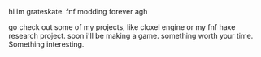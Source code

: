 hi im grateskate.
fnf modding forever agh

go check out some of my projects, like cloxel engine or my fnf haxe research project. 
soon i'll be making a game. something worth your time.
Something interesting.
